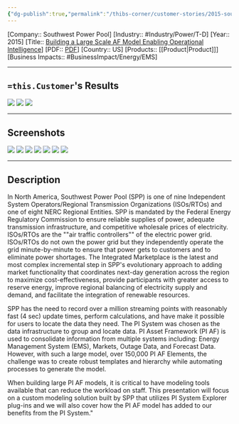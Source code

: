 ```yaml
---
{"dg-publish":true,"permalink":"/thibs-corner/customer-stories/2015-southwest-power-pool-building-a-large-scale-af-model-enabling-operational-intelligence/","noteIcon":""}
---
```


[Company:: Southwest Power Pool]
[Industry:: #Industry/Power/T-D]
[Year:: 2015]
[Title:: [Building a Large Scale AF Model Enabling Operational Intelligence](https://resources.osisoft.com/presentations/building-a-large-scale-af-model-enabling-operational-intelligence/)]
[PDF:: [PDF](https://cdn.osisoft.com/corp/en/media/presentations/2015/UsersConference2015/PDF/UsersConference2015_SouthwestPowerPool_ParkerJeffParker_BuildingaLargeScaleAFModelEnablingOperationalIntelligence.pdf)]
[Country:: US]
[Products:: [[Product\|Product]]]
[Business Impacts:: #BusinessImpact/Energy/EMS]


---
## `=this.Customer`'s Results
![](https://i.imgur.com/riiVrlM.png)
![](https://i.imgur.com/ipz9eek.png)
![](https://i.imgur.com/NXDOmsK.png)

---
## Screenshots
![](https://i.imgur.com/4r6i1MP.png)
![](https://i.imgur.com/7JfxyjP.png)
![](https://i.imgur.com/qtZaAur.png)
![](https://i.imgur.com/qrtIEAU.png)
![](https://i.imgur.com/ZZwzLCt.png)
![](https://i.imgur.com/k9lofCo.png)
![](https://i.imgur.com/4SCKiq4.png)


---
## Description
In North America, Southwest Power Pool (SPP) is one of nine Independent System Operators/Regional Transmission Organizations (ISOs/RTOs) and one of eight NERC Regional Entities. SPP is mandated by the Federal Energy Regulatory Commission to ensure reliable supplies of power, adequate transmission infrastructure, and competitive wholesale prices of electricity. ISOs/RTOs are the ""air traffic controllers"" of the electric power grid. ISOs/RTOs do not own the power grid but they independently operate the grid minute-by-minute to ensure that power gets to customers and to eliminate power shortages. The Integrated Marketplace is the latest and most complex incremental step in SPP's evolutionary approach to adding market functionality that coordinates next-day generation across the region to maximize cost-effectiveness, provide participants with greater access to reserve energy, improve regional balancing of electricity supply and demand, and facilitate the integration of renewable resources.

SPP has the need to record over a million streaming points with reasonably fast (4 sec) update times, perform calculations, and have make it possible for users to locate the data they need. The PI System was chosen as the data infrastructure to group and locate data. PI Asset Framework (PI AF) is used to consolidate information from multiple systems including: Energy Management System (EMS), Markets, Outage Data, and Forecast Data. However, with such a large model, over 150,000 PI AF Elements, the challenge was to create robust templates and hierarchy while automating processes to generate the model.

When building large PI AF models, it is critical to have modeling tools available that can reduce the workload on staff. This presentation will focus on a custom modeling solution built by SPP that utilizes PI System Explorer plug-ins and we will also cover how the PI AF model has added to our benefits from the PI System."